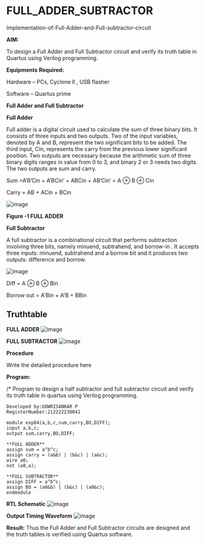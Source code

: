 # FULL_ADDER_SUBTRACTOR

Implementation-of-Full-Adder-and-Full-subtractor-circuit

**AIM:**

To design a Full Adder and Full Subtractor circuit and verify its truth table in Quartus using Verilog programming.

**Equipments Required:**

Hardware – PCs, Cyclone II , USB flasher

Software – Quartus prime

**Full Adder and Full Subtractor**

**Full Adder**

Full adder is a digital circuit used to calculate the sum of three binary bits. It consists of three inputs and two outputs. Two of the input variables, denoted by A and B, represent the two significant bits to be added. The third input, Cin, represents the carry from the previous lower significant position. Two outputs are necessary because the arithmetic sum of three binary digits ranges in value from 0 to 3, and binary 2 or 3 needs two digits. The two outputs are sum and carry.

Sum =A’B’Cin + A’BCin’ + ABCin + AB’Cin’ = A ⊕ B ⊕ Cin 

Carry = AB + ACin + BCin

![image](https://github.com/naavaneetha/FULL_ADDER_SUBTRACTOR/assets/154305477/0f30ba51-5ffb-4198-845f-18e054f675e7)

**Figure -1 FULL ADDER**

**Full Subtractor**

A full subtractor is a combinational circuit that performs subtraction involving three bits, namely minuend, subtrahend, and borrow-in . It accepts three inputs: minuend, subtrahend and a borrow bit and it produces two outputs: difference and borrow.

![image](https://github.com/naavaneetha/FULL_ADDER_SUBTRACTOR/assets/154305477/02b24f51-ab51-4304-9ad6-7b81ffc1ead5)

Diff = A ⊕ B ⊕ Bin 

Borrow out = A'Bin + A'B + BBin

## Truthtable

**FULL ADDER**
![image](https://github.com/prideeshm/FULL_ADDER_SUBTRACTOR/assets/144870483/d0433287-bca1-4a42-941b-7ebe73f982fa)

**FULL SUBTRACTOR**
![image](https://github.com/prideeshm/FULL_ADDER_SUBTRACTOR/assets/144870483/89454d27-9645-4632-a76b-83fd89b93be1)

**Procedure**

Write the detailed procedure here

**Program:**

/* Program to design a half subtractor and full subtractor circuit and verify its truth table in quartus using Verilog programming.
```
Developed by:GOWRISANKAR P
RegisterNumber:212222230041

module exp04(a,b,c,sum,carry,BO,DIFF);
input a,b,c;
output sum,carry,BO,DIFF;

**FULL ADDER**
assign sum = a^b^c;
assign carry = (a&b) | (b&c) | (a&c);
wire a0;
not (a0,a);

**FULL SUBTRACTOR**
assign DIFF = a^b^c;
assign BO = (a0&b) | (b&c) | (a0&c);
endmodule

```


**RTL Schematic**
![image](https://github.com/user-attachments/assets/a2cd274b-e2fe-48b0-ac67-63d396dedbd3)

**Output Timing Waveform**
![image](https://github.com/user-attachments/assets/7e615243-8d3d-416c-85c7-ee8aea9a57ab)

**Result:**
Thus the Full Adder and Full Subtractor circuits are designed and the truth tables is verified using Quartus software.
